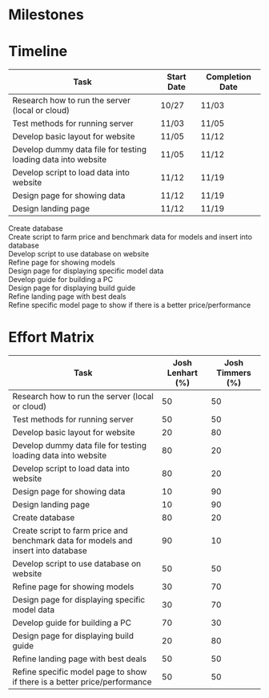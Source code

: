 # Milestones

# Timeline
  | Task | Start Date | Completion Date |
  | --- | --- | --- |
  Research how to run the server (local or cloud) | 10/27 | 11/03
  Test methods for running server | 11/03 | 11/05
  Develop basic layout for website | 11/05 | 11/12  
  Develop dummy data file for testing loading data into website | 11/05 | 11/12  
  Develop script to load data into website | 11/12 | 11/19
  Design page for showing data | 11/12 | 11/19
  Design landing page | 11/12 | 11/19
  Create database  
  Create script to farm price and benchmark data for models and insert into database  
  Develop script to use database on website  
  Refine page for showing models  
  Design page for displaying specific model data  
  Develop guide for building a PC  
  Design page for displaying build guide  
  Refine landing page with best deals  
  Refine specific model page to show if there is a better price/performance  
  
# Effort Matrix
  Task | Josh Lenhart (%) | Josh Timmers (%)
  --- | --- | ---
  Research how to run the server (local or cloud) | 50| 50
  Test methods for running server | 50 | 50
  Develop basic layout for website | 20 | 80
  Develop dummy data file for testing loading data into website | 80 | 20
  Develop script to load data into website | 80 | 20
  Design page for showing data | 10 | 90
  Design landing page | 10 | 90 
  Create database | 80 | 20  
  Create script to farm price and benchmark data for models and insert into database | 90 | 10
  Develop script to use database on website | 50 | 50
  Refine page for showing models | 30 | 70
  Design page for displaying specific model data | 30 | 70
  Develop guide for building a PC | 70 | 30
  Design page for displaying build guide | 20 | 80  
  Refine landing page with best deals | 50 | 50  
  Refine specific model page to show if there is a better price/performance | 50 | 50
